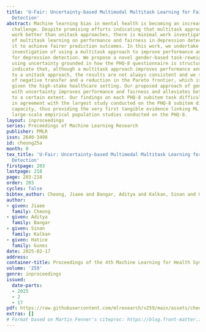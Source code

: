 ```yaml
---
title: 'U-Fair: Uncertainty-based Multimodal Multitask Learning for Fairer Depression
  Detection'
abstract: Machine learning bias in mental health is becoming an increasingly pertinent
  challenge. Despite promising efforts indicating that multitask approaches often
  work better than unitask approaches, there is minimal work investigating the impact
  of multitask learning on performance and fairness in depression detection nor leveraged
  it to achieve fairer prediction outcomes. In this work, we undertake a systematic
  investigation of using a multitask approach to improve performance and fairness
  for depression detection. We propose a novel gender-based task-reweighting method
  using uncertainty grounded in how the PHQ-8 questionnaire is structured. Our results
  indicate that, although a multitask approach improves performance and fairness compared
  to a unitask approach, the results are not always consistent and we see evidence
  of negative transfer and a reduction in the Pareto frontier, which is concerning
  given the high-stake healthcare setting. Our proposed approach of gender-based reweighting
  with uncertainty improves performance and fairness and alleviates both challenges
  to a certain extent. Our findings on each PHQ-8 subitem task difficulty are also
  in agreement with the largest study conducted on the PHQ-8 subitem discrimination
  capacity, thus providing the very first tangible evidence linking ML findings with
  large-scale empirical population studies conducted on the PHQ-8.
layout: inproceedings
series: Proceedings of Machine Learning Research
publisher: PMLR
issn: 2640-3498
id: cheong25a
month: 0
tex_title: 'U-Fair: Uncertainty-based Multimodal Multitask Learning for Fairer Depression
  Detection'
firstpage: 203
lastpage: 218
page: 203-218
order: 203
cycles: false
bibtex_author: Cheong, Jiaee and Bangar, Aditya and Kalkan, Sinan and Gunes, Hatice
author:
- given: Jiaee
  family: Cheong
- given: Aditya
  family: Bangar
- given: Sinan
  family: Kalkan
- given: Hatice
  family: Gunes
date: 2025-02-17
address:
container-title: Proceedings of the 4th Machine Learning for Health Symposium
volume: '259'
genre: inproceedings
issued:
  date-parts:
  - 2025
  - 2
  - 17
pdf: https://raw.githubusercontent.com/mlresearch/v259/main/assets/cheong25a/cheong25a.pdf
extras: []
# Format based on Martin Fenner's citeproc: https://blog.front-matter.io/posts/citeproc-yaml-for-bibliographies/
---
```

